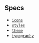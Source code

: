 ## Specs

- [`icons`](./icons)
- [`styles`](./styles)
- [`theme`](./theme)
- [`typography`](./typography)
